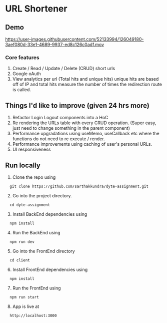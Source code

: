 # URL Shortener

## Demo
https://user-images.githubusercontent.com/52133994/126049180-3aef080d-33e1-4689-9937-ed8c126c0adf.mov

### Core features
1. Create / Read / Update / Delete (CRUD) short urls
2. Google oAuth
3. View analytics per url (Total hits and unique hits) unique hits are based off of IP and total hits measure the number of times the redirection route is called.

## Things I'd like to improve (given 24 hrs more)
1. Refactor Login Logout components into a HoC
2. Re rendering the URLs table with every CRUD operation. (Super easy, just need to change something in the parent component)
3. Performance upgradations using useMemo, useCallback etc where the functions do not need to re execute / render.
4. Performance improvements using caching of user's personal URLs.
5. UI responsiveness

## Run locally
1. Clone the repo using
  ```
    git clone https://github.com/sarthakkundra/dyte-assignment.git
   ```
  
2. Go into the project directory.
  ```
    cd dyte-assignment
  ```
 
3. Install BackEnd dependencies using
  ```
    npm install
  ```
  
4. Run the BackEnd using
  ```
    npm run dev
  ```

5. Go into the FrontEnd directory
  ```
    cd client
  ```
  
6. Install FrontEnd dependencies using
  ```
    npm install
  ```
  
7. Run the FrontEnd using
  ```
    npm run start
  ```

8. App is live at 
  ```
    http://localhost:3000
  ```
  
